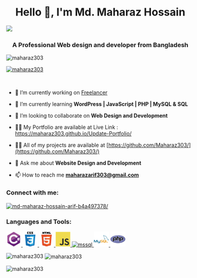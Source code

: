 <h1 align="center">Hello 👋, I'm Md. Maharaz Hossain</h1>
<img src="https://media.licdn.com/dms/image/v2/D5616AQFF9a02gK4r1w/profile-displaybackgroundimage-shrink_350_1400/B56Zh.3DhGG0AY-/0/1754475021362?e=1762387200&v=beta&t=3uElxEllMbOZI5QGqwVgsqhE-WRCH6Y9DpVgYDCFncM">
<h3 align="center">A Professional Web design and developer from Bangladesh</h3>

<p align="left"> <img src="https://komarev.com/ghpvc/?username=maharaz303&label=Profile%20views&color=0e75b6&style=flat" alt="maharaz303" /> </p>

<p align="left"> <a href="https://github.com/ryo-ma/github-profile-trophy"><img src="https://github-profile-trophy.vercel.app/?username=maharaz303" alt="maharaz303" /></a> </p>

<p align="left"> <a href="https://twitter.com/" target="blank"><img src="https://img.shields.io/twitter/follow/?logo=twitter&style=for-the-badge" alt="" /></a> </p>

- 🔭 I’m currently working on [Freelancer](https://www.freelancer.com/u/devmaharaz)

- 🌱 I’m currently learning **WordPress | JavaScript | PHP | MySQL & SQL**

- 👯 I’m looking to collaborate on **Web Design and Development**

- 👨‍💻 My Portfolio are available at Live Link :  https://maharaz303.github.io/Update-Portfolio/


- 👨‍💻 All of my projects are available at [https://github.com/Maharaz303/](https://github.com/Maharaz303/)

- 💬 Ask me about **Website Design and Development**

- 📫 How to reach me **maharazarif303@gmail.com**

<h3 align="left">Connect with me:</h3>
<p align="left">
<a href="https://linkedin.com/in/md-maharaz-hossain-arif-b4a497378/" target="blank"><img align="center" src="https://raw.githubusercontent.com/rahuldkjain/github-profile-readme-generator/master/src/images/icons/Social/linked-in-alt.svg" alt="md-maharaz-hossain-arif-b4a497378/" height="30" width="40" /></a>
</p>

<h3 align="left">Languages and Tools:</h3>
<p align="left"> <a href="https://www.w3schools.com/cs/" target="_blank" rel="noreferrer"> <img src="https://raw.githubusercontent.com/devicons/devicon/master/icons/csharp/csharp-original.svg" alt="csharp" width="40" height="40"/> </a> <a href="https://www.w3schools.com/css/" target="_blank" rel="noreferrer"> <img src="https://raw.githubusercontent.com/devicons/devicon/master/icons/css3/css3-original-wordmark.svg" alt="css3" width="40" height="40"/> </a> <a href="https://www.w3.org/html/" target="_blank" rel="noreferrer"> <img src="https://raw.githubusercontent.com/devicons/devicon/master/icons/html5/html5-original-wordmark.svg" alt="html5" width="40" height="40"/> </a> <a href="https://developer.mozilla.org/en-US/docs/Web/JavaScript" target="_blank" rel="noreferrer"> <img src="https://raw.githubusercontent.com/devicons/devicon/master/icons/javascript/javascript-original.svg" alt="javascript" width="40" height="40"/> </a> <a href="https://www.microsoft.com/en-us/sql-server" target="_blank" rel="noreferrer"> <img src="https://www.svgrepo.com/show/303229/microsoft-sql-server-logo.svg" alt="mssql" width="40" height="40"/> </a> <a href="https://www.mysql.com/" target="_blank" rel="noreferrer"> <img src="https://raw.githubusercontent.com/devicons/devicon/master/icons/mysql/mysql-original-wordmark.svg" alt="mysql" width="40" height="40"/> </a> <a href="https://www.php.net" target="_blank" rel="noreferrer"> <img src="https://raw.githubusercontent.com/devicons/devicon/master/icons/php/php-original.svg" alt="php" width="40" height="40"/> </a> </p>

<p><img align="left" src="https://github-readme-stats.vercel.app/api/top-langs?username=maharaz303&show_icons=true&locale=en&layout=compact" alt="maharaz303" /></p>

<p>&nbsp;<img align="center" src="https://github-readme-stats.vercel.app/api?username=maharaz303&show_icons=true&locale=en" alt="maharaz303" /></p>

<p><img align="center" src="https://github-readme-streak-stats.herokuapp.com/?user=maharaz303&" alt="maharaz303" /></p>
